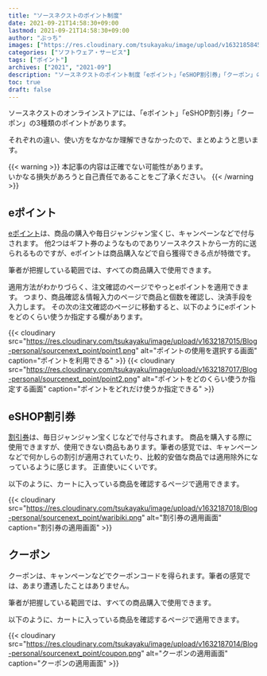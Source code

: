 ```yaml
---
title: "ソースネクストのポイント制度"
date: 2021-09-21T14:58:30+09:00
lastmod: 2021-09-21T14:58:30+09:00
author: "ぶっち"
images: ["https://res.cloudinary.com/tsukayaku/image/upload/v1632185845/Blog-personal/sourcenext_point/thumbnail.svg"]
categories: ["ソフトウェア・サービス"]
tags: ["ポイント"]
archives: ["2021", "2021-09"]
description: "ソースネクストのポイント制度「eポイント」「eSHOP割引券」「クーポン」の特徴と違いをまとめました。"
toc: true
draft: false
---
```


ソースネクストのオンラインストアには、「eポイント」「eSHOP割引券」「クーポン」の3種類のポイントがあります。

それぞれの違い、使い方をなかなか理解できなかったので、まとめようと思います。

{{< warning >}}
本記事の内容は正確でない可能性があります。  
いかなる損失があろうと自己責任であることをご了承ください。
{{< /warning >}}

## eポイント
[eポイント](https://www.sourcenext.com/service/epoint/ "ソースネクストeポイント｜ソースネクスト総合サイト")は、商品の購入や毎日ジャンジャン宝くじ、キャンペーンなどで付与されます。
他2つはギフト券のようなものでありソースネクストから一方的に送られるものですが、eポイントは商品購入などで自ら獲得できる点が特徴です。

筆者が把握している範囲では、すべての商品購入で使用できます。

適用方法がわかりづらく、注文確認のページでやっとeポイントを適用できます。
つまり、商品確認＆情報入力のページで商品と個数を確認し、決済手段を入力します。
その次の注文確認のページに移動すると、以下のようにeポイントをどのくらい使うか指定する欄があります。

{{< cloudinary src="https://res.cloudinary.com/tsukayaku/image/upload/v1632187015/Blog-personal/sourcenext_point/point1.png" alt="ポイントの使用を選択する画面" caption="ポイントを利用できる" >}}
{{< cloudinary src="https://res.cloudinary.com/tsukayaku/image/upload/v1632187017/Blog-personal/sourcenext_point/point2.png" alt="ポイントをどのくらい使うか指定する画面" caption="ポイントをどれだけ使うか指定できる" >}}

## eSHOP割引券
[割引券](https://www.sourcenext.com/eshop/guide/offticket/ "割引券｜ソースネクスト総合サイト")は、毎日ジャンジャン宝くじなどで付与されます。
商品を購入する際に使用できますが、使用できない商品もあります。筆者の感覚では、キャンペーンなどで何かしらの割引が適用されていたり、比較的安価な商品では適用除外になっているように感じます。
正直使いにくいです。

以下のように、カートに入っている商品を確認するページで適用できます。

{{< cloudinary src="https://res.cloudinary.com/tsukayaku/image/upload/v1632187018/Blog-personal/sourcenext_point/waribiki.png" alt="割引券の適用画面" caption="割引券の適用画面" >}}

## クーポン
クーポンは、キャンペーンなどでクーポンコードを得られます。筆者の感覚では、あまり遭遇したことはありません。

筆者が把握している範囲では、すべての商品購入で使用できます。

以下のように、カートに入っている商品を確認するページで適用できます。

{{< cloudinary src="https://res.cloudinary.com/tsukayaku/image/upload/v1632187014/Blog-personal/sourcenext_point/coupon.png" alt="クーポンの適用画面" caption="クーポンの適用画面" >}}

